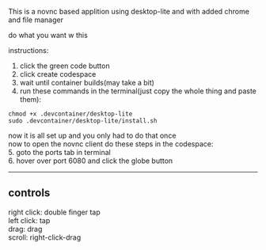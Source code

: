 This is a novnc based applition using desktop-lite and with added chrome and file manager

do what you want w this

instructions:
1. click the green code button
2. click create codespace
3. wait until container builds(may take a bit)
4. run these commands in the terminal(just copy the whole thing and paste them): 
```
chmod +x .devcontainer/desktop-lite
sudo .devcontainer/desktop-lite/install.sh
```
now it is all set up and you only had to do that once<br>
now to open the novnc client do these steps in the codespace:<br>
5. goto the ports tab in terminal
<br>6. hover over port 6080 and click the globe button

---
controls
---
right click: double finger tap<br>
left click: tap<br>
drag: drag<br>
scroll: right-click-drag<br>
